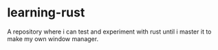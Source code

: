 # learning-rust
A repository where i can test and experiment with rust until i master it to make my own window manager.
